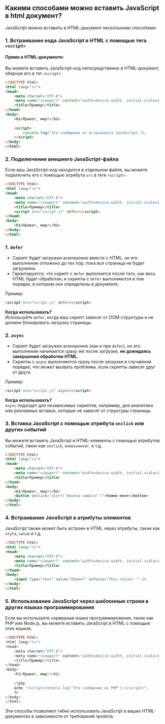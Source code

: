 ## Какими способами можно вставить JavaScript в  html документ?

JavaScript можно вставить в HTML-документ несколькими способами:

### 1. Встраивание кода JavaScript в HTML с помощью тега `<script>`

#### Прямо в HTML-документе:
Вы можете вставить JavaScript-код непосредственно в HTML-документ, обернув его в тег `<script>`.

```html
<!DOCTYPE html>
<html lang="ru">
<head>
    <meta charset="UTF-8">
    <meta name="viewport" content="width=device-width, initial-scale=1.0">
    <title>Пример</title>
</head>
<body>
    <h1>Привет, мир!</h1>
    
    <script>
        console.log("Это сообщение из встроенного JavaScript.");
    </script>
</body>
</html>
```

### 2. Подключение внешнего JavaScript-файла

Если ваш JavaScript-код находится в отдельном файле, вы можете подключить его с помощью атрибута `src` в теге `<script>`.

```html
<!DOCTYPE html>
<html lang="ru">
<head>
    <meta charset="UTF-8">
    <meta name="viewport" content="width=device-width, initial-scale=1.0">
    <title>Пример</title>
    <script src="script.js" defer></script>
</head>
<body>
    <h1>Привет, мир!</h1>
</body>
</html>
```

### 1. `defer`
- Скрипт будет загружен асинхронно вместе с HTML, но его выполнение отложено до тех пор, пока вся страница не будет загружена.
- Гарантируется, что скрипт с `defer` выполнится после того, как весь HTML будет обработан, и скрипты с `defer` выполняются в том порядке, в котором они определены в документе.
  
Пример:
```html
<script src="script.js" defer></script>
```

**Когда использовать?**  
Используйте `defer`, когда ваш скрипт зависит от DOM-структуры и не должен блокировать загрузку страницы.

### 2. `async`
- Скрипт будет загружен асинхронно (как и при `defer`), но его выполнение начинается сразу же после загрузки, **не дожидаясь завершения обработки HTML**.
- Скрипты с `async` выполняются сразу после загрузки в случайном порядке, что может вызвать проблемы, если скрипты зависят друг от друга.

Пример:
```html
<script src="script.js" async></script>
```

**Когда использовать?**  
`async` подходит для независимых скриптов, например, для аналитики или рекламных вставок, которые не зависят от структуры страницы.

### 3. Вставка JavaScript с помощью атрибута `onclick` или других событий

Вы можете вставить JavaScript в HTML-элементы с помощью атрибутов событий, таких как `onclick`, `onmouseover`, и т.д.

```html
<!DOCTYPE html>
<html lang="ru">
<head>
    <meta charset="UTF-8">
    <meta name="viewport" content="width=device-width, initial-scale=1.0">
    <title>Пример</title>
</head>
<body>
    <h1>Привет, мир!</h1>
    <button onclick="alert('Кнопка нажата!')">Нажми меня</button>
</body>
</html>
```

### 4. Встраивание JavaScript в атрибуты элементов

JavaScript также может быть встроен в HTML через атрибуты, такие как `style`, `value` и т.д.

```html
<!DOCTYPE html>
<html lang="ru">
<head>
    <meta charset="UTF-8">
    <meta name="viewport" content="width=device-width, initial-scale=1.0">
    <title>Пример</title>
</head>
<body>
    <input type="text" value="Привет" onfocus="this.value=''" />
</body>
</html>
```

### 5. Использование JavaScript через шаблонные строки в других языках программирования

Если вы используете серверные языки программирования, такие как PHP или Node.js, вы можете вставить JavaScript в HTML с помощью этих языков.

```php
<!DOCTYPE html>
<html lang="ru">
<head>
    <meta charset="UTF-8">
    <meta name="viewport" content="width=device-width, initial-scale=1.0">
    <title>Пример</title>
</head>
<body>
    <h1>Привет, мир!</h1>
    
    <?php
    echo "<script>console.log('Это сообщение из PHP');</script>";
    ?>
</body>
</html>
```

Эти способы позволяют гибко использовать JavaScript в ваших HTML-документах в зависимости от требований проекта.